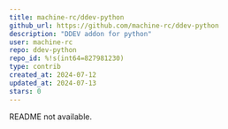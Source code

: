 ```yaml
---
title: machine-rc/ddev-python
github_url: https://github.com/machine-rc/ddev-python
description: "DDEV addon for python"
user: machine-rc
repo: ddev-python
repo_id: %!s(int64=827981230)
type: contrib
created_at: 2024-07-12
updated_at: 2024-07-13
stars: 0
---
```


README not available.
